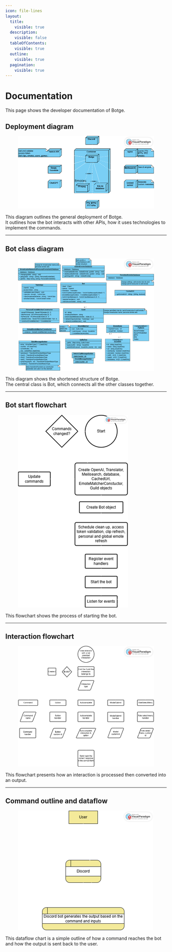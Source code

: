 ```yaml
---
icon: file-lines
layout:
  title:
    visible: true
  description:
    visible: false
  tableOfContents:
    visible: true
  outline:
    visible: true
  pagination:
    visible: true
---
```


# Documentation

This page shows the developer documentation of Botge.

## Deployment diagram

<figure><img src="../.gitbook/assets/Docker.png" alt="deployment diagram image"><figcaption></figcaption></figure>

This diagram outlines the general deployment of Botge.\
It outlines how the bot interacts with other APIs, how it uses technologies to implement the commands.

***

## Bot class diagram

<figure><img src="../.gitbook/assets/Bot.png" alt="bot class diagram image"><figcaption></figcaption></figure>

This diagram shows the shortened structure of Botge.\
The central class is Bot, which connects all the other classes together.

***

## Bot start flowchart

<figure><img src="../.gitbook/assets/IndexStart.png" alt="bot start flowchart image"><figcaption></figcaption></figure>

This flowchart shows the process of starting the bot.

***

## Interaction flowchart

<figure><img src="../.gitbook/assets/Interaction.png" alt="interaction flowchart image"><figcaption></figcaption></figure>

This flowchart presents how an interaction is processed then converted into an output.

***

## Command outline and dataflow

<figure><img src="../.gitbook/assets/Dataflowge.png" alt="command outline and dataflow image"><figcaption></figcaption></figure>

This dataflow chart is a simple outline of how a command reaches the bot and how the output is sent back to the user.

